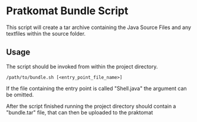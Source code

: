 # Pratkomat Bundle Script

This script will create a tar archive containing the Java Source Files and any textfiles within the source folder.

Usage
-----------

The script should be invoked from within the project directory.

    /path/to/bundle.sh [<entry_point_file_name>]
    
If the file containing the entry point is called "Shell.java" the argument can be omitted.

After the script finished running the project directory should contain a "bundle.tar" file, that can then be uploaded to the praktomat
